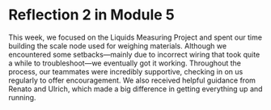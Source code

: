 # Reflection 2 in Module 5
This week, we focused on the Liquids Measuring Project and spent our time building the scale node used for weighing materials. Although we encountered some setbacks—mainly due to incorrect wiring that took quite a while to troubleshoot—we eventually got it working. Throughout the process, our teammates were incredibly supportive, checking in on us regularly to offer encouragement. We also received helpful guidance from Renato and Ulrich, which made a big difference in getting everything up and running.
